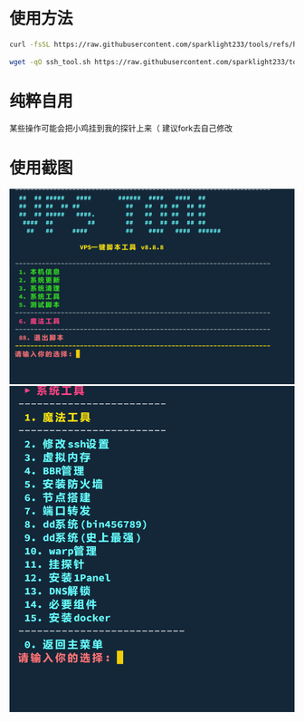 # 使用方法
```bash
curl -fsSL https://raw.githubusercontent.com/sparklight233/tools/refs/heads/main/ssh_tool.sh -o ssh_tool.sh && chmod +x ssh_tool.sh && ./ssh_tool.sh
```
```bash
wget -qO ssh_tool.sh https://raw.githubusercontent.com/sparklight233/tools/refs/heads/main/ssh_tool.sh && chmod +x ssh_tool.sh && ./ssh_tool.sh
```
# 纯粹自用
某些操作可能会把小鸡挂到我的探针上来（
建议fork去自己修改
# 使用截图
![image](https://github.com/sparklight233/tools/blob/main/guide/photo/i8CkLtceB5HJzsAmR2F0UZ.png)
![image](https://github.com/sparklight233/tools/blob/main/guide/photo/wluKBif5jo1MJYjC3YXjfX.png)
